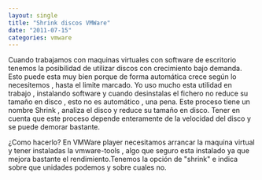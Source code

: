 ```yaml
---
layout: single
title: "Shrink discos VMWare"
date: "2011-07-15"
categories: vmware
---
```


Cuando trabajamos con maquinas virtuales con software de escritorio tenemos la posibilidad de utilizar discos con crecimiento bajo demanda. Esto puede esta muy bien porque de forma automática crece según lo necesitemos , hasta el limite marcado. Yo uso mucho esta utilidad en trabajo , instalando software y cuando desinstalas el fichero no reduce su tamaño en disco , esto no es automático , una pena. Este proceso tiene un nombre Shrink , analiza el disco y reduce su tamaño en disco. Tener en cuenta que este proceso depende enteramente de la velocidad del disco y se puede demorar bastante.

¿Como hacerlo? En VMWare player necesitamos arrancar la maquina virtual y tener instaladas la vmware-tools , algo que seguro esta instalado ya que mejora bastante el rendimiento.Tenemos la opción de "shrink" e indica sobre que unidades podemos y sobre cuales no.
